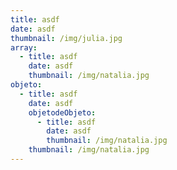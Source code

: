 ```yaml
---
title: asdf
date: asdf
thumbnail: /img/julia.jpg
array:
  - title: asdf
    date: asdf
    thumbnail: /img/natalia.jpg
objeto:
  - title: asdf
    date: asdf
    objetodeObjeto:
      - title: asdf
        date: asdf
        thumbnail: /img/natalia.jpg
    thumbnail: /img/natalia.jpg
---
```


